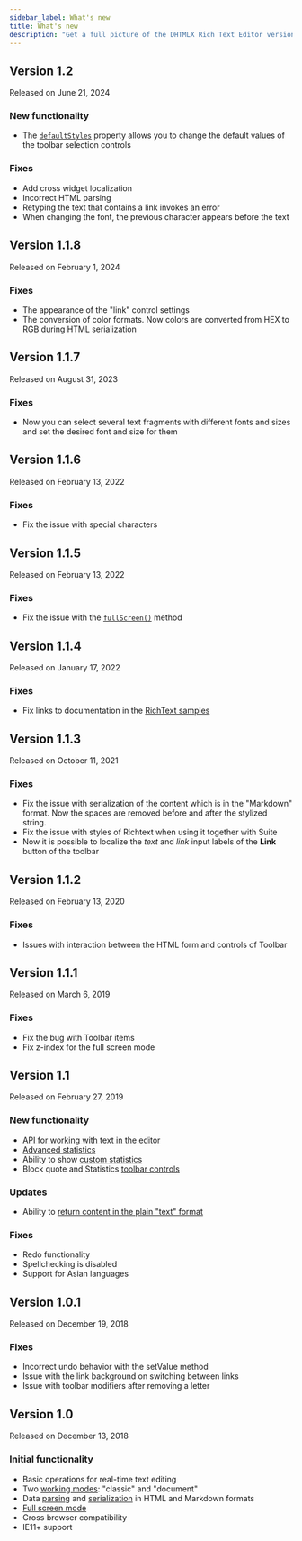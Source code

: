 ```yaml
---
sidebar_label: What's new
title: What's new
description: "Get a full picture of the DHTMLX Rich Text Editor versioning: its updates and patch versions, providing the information on implemented functionalities, improvements, and bug fixes."
---
```


## Version 1.2

Released on June 21, 2024

### New functionality

- The [`defaultStyles`](api/properties.md#defaultstyles) property allows you to change the default values of the toolbar selection controls

### Fixes

- Add cross widget localization
- Incorrect HTML parsing
- Retyping the text that contains a link invokes an error
- When changing the font, the previous character appears before the text

## Version 1.1.8

Released on February 1, 2024

### Fixes

- The appearance of the "link" control settings
- The conversion of color formats. Now colors are converted from HEX to RGB during HTML serialization

## Version 1.1.7

Released on August 31, 2023

### Fixes

- Now you can select several text fragments with different fonts and sizes and set the desired font and size for them

## Version 1.1.6

Released on February 13, 2022

### Fixes

- Fix the issue with special characters

## Version 1.1.5

Released on February 13, 2022

### Fixes

- Fix the issue with the [`fullScreen()`](api/methods.md#fullscreen) method

## Version 1.1.4

Released on January 17, 2022

### Fixes

- Fix links to documentation in the [RichText samples](https://snippet.dhtmlx.com/pdh5buvg?tag=richtext)

## Version 1.1.3

Released on October 11, 2021

### Fixes

- Fix the issue with serialization of the content which is in the "Markdown" format. Now the spaces are removed before and after the stylized string.
- Fix the issue with styles of Richtext when using it together with Suite
- Now it is possible to localize the *text* and *link* input labels of the **Link** button of the toolbar

## Version 1.1.2

Released on February 13, 2020

### Fixes

- Issues with interaction between the HTML form and controls of Toolbar

## Version 1.1.1

Released on March 6, 2019

### Fixes

- Fix the bug with Toolbar items
- Fix z-index for the full screen mode

## Version 1.1

Released on February 27, 2019

### New functionality

- [API for working with text in the editor](guides/working_with_richtext.md#editor-api) 
- [Advanced statistics](guides/working_with_richtext.md#statistics)
- Ability to show [custom statistics](guides/working_with_richtext.md#custom-statistics)
- Block quote and Statistics [toolbar controls](guides/configuration.md#toolbar) 

### Updates

- Ability to [return content in the plain "text" format](api/methods.md#getvalue) 

### Fixes

- Redo functionality
- Spellchecking is disabled
- Support for Asian languages

## Version 1.0.1

Released on December 19, 2018

### Fixes

- Incorrect undo behavior with the setValue method
- Issue with the link background on switching between links 
- Issue with toolbar modifiers after removing a letter

## Version 1.0

Released on December 13, 2018

### Initial functionality

- Basic operations for real-time text editing 
- Two [working modes](guides/configuration.md#working-modes): "classic" and "document"
- Data [parsing](guides/loading_data.md) and [serialization](guides/working_with_richtext.md#getting-content-from-editor) in HTML and Markdown formats
- [Full screen mode](guides/working_with_richtext.md#full-screen-mode)
- Cross browser compatibility
- IE11+ support
